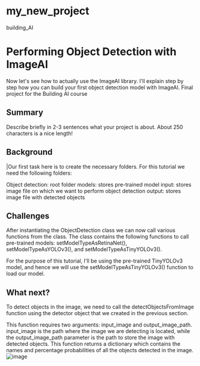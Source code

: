 # my_new_project
building_AI
<!-- This is the markdown template for the final project of the Building AI course, 
created by Reaktor Innovations and University of Helsinki. 
Copy the template, paste it to your GitHub README and edit! -->

# Performing Object Detection with ImageAI

Now let's see how to actually use the ImageAI library. I'll explain step by step how you can build your first object detection model with ImageAI.
Final project for the Building AI course

## Summary

Describe briefly in 2-3 sentences what your project is about. About 250 characters is a nice length! 


## Background
|Our first task here is to create the necessary folders. For this tutorial we need the following folders:

Object detection: root folder
models: stores pre-trained model
input: stores image file on which we want to perform object detection
output: stores image file with detected objects




## Challenges

After instantiating the ObjectDetection class we can now call various functions from the class. The class contains the following functions to call pre-trained models: setModelTypeAsRetinaNet(), setModelTypeAsYOLOv3(), and setModelTypeAsTinyYOLOv3().

For the purpose of this tutorial, I'll be using the pre-trained TinyYOLOv3 model, and hence we will use the setModelTypeAsTinyYOLOv3() function to load our model.
## What next?

To detect objects in the image, we need to call the detectObjectsFromImage function using the detector object that we created in the previous section.

This function requires two arguments: input_image and output_image_path. input_image is the path where the image we are detecting is located, while the output_image_path parameter is the path to store the image with detected objects. This function returns a dictionary which contains the names and percentage probabilities of all the objects detected in the image.
![image](https://github.com/kamran20200230/my_new_project/assets/135314860/e4ae665d-2be4-4ac4-8d0d-7bb6c6b5c8da)
